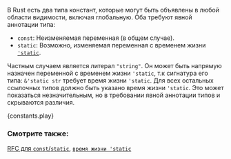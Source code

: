 В Rust есть два типа констант, которые могут быть объявлены
в любой области видимости, включая глобальную. Оба требуют явной аннотации типа:

* `const`: Неизменяемая переменная (в общем случае).
* `static`: Возможно, изменяемая переменная с временем жизни [`'static`][static].

Частным случаем является литерал `"string"`. Он может быть напрямую
назначен переменной с временем жизни `'static`, т.к сигнатура его типа:
`&'static str` требует время жизни `'static`. Для всех остальных ссылочных типов
должно быть указано время жизни `'static`. Это может показаться
незначительным, но в требовании явной аннотации типов и скрываются различия.

{constants.play}

### Смотрите также:

[RFC для `const`/`static`](
https://github.com/rust-lang/rfcs/blob/master/text/0246-const-vs-static.md),
[`время жизни 'static`][static]

[static]: ../scope/lifetime/static_lifetime.html
